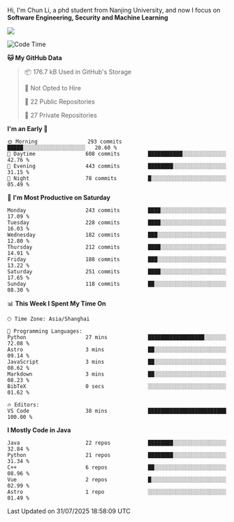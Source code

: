 Hi, I'm Chun Li, a phd student from Nanjing University, and now I focus on **Software Engineering, Security and Machine Learning**

<!--![GitHub Snake Light](https://github.com/pppppkun/pppppkun/blob/output/github-snake.svg#gh-light-mode-only)-->
<!--![GitHub Snake dark](https://github.com/pppppkun/pppppkun/blob/output/github-snake-dark.svg#gh-dark-mode-only)-->

![](https://komarev.com/ghpvc/?username=pppppkun)
<!--START_SECTION:waka-->
![Code Time](http://img.shields.io/badge/Code%20Time-2%2C187%20hrs%203%20mins-blue)

**🐱 My GitHub Data** 

> 📦 176.7 kB Used in GitHub's Storage 
 > 
> 🚫 Not Opted to Hire
 > 
> 📜 22 Public Repositories 
 > 
> 🔑 27 Private Repositories 
 > 
**I'm an Early 🐤** 

```text
🌞 Morning                293 commits         █████░░░░░░░░░░░░░░░░░░░░   20.60 % 
🌆 Daytime                608 commits         ███████████░░░░░░░░░░░░░░   42.76 % 
🌃 Evening                443 commits         ████████░░░░░░░░░░░░░░░░░   31.15 % 
🌙 Night                  78 commits          █░░░░░░░░░░░░░░░░░░░░░░░░   05.49 % 
```
📅 **I'm Most Productive on Saturday** 

```text
Monday                   243 commits         ████░░░░░░░░░░░░░░░░░░░░░   17.09 % 
Tuesday                  228 commits         ████░░░░░░░░░░░░░░░░░░░░░   16.03 % 
Wednesday                182 commits         ███░░░░░░░░░░░░░░░░░░░░░░   12.80 % 
Thursday                 212 commits         ████░░░░░░░░░░░░░░░░░░░░░   14.91 % 
Friday                   188 commits         ███░░░░░░░░░░░░░░░░░░░░░░   13.22 % 
Saturday                 251 commits         ████░░░░░░░░░░░░░░░░░░░░░   17.65 % 
Sunday                   118 commits         ██░░░░░░░░░░░░░░░░░░░░░░░   08.30 % 
```


📊 **This Week I Spent My Time On** 

```text
🕑︎ Time Zone: Asia/Shanghai

💬 Programming Languages: 
Python                   27 mins             ██████████████████░░░░░░░   72.08 % 
Astro                    3 mins              ██░░░░░░░░░░░░░░░░░░░░░░░   09.14 % 
JavaScript               3 mins              ██░░░░░░░░░░░░░░░░░░░░░░░   08.62 % 
Markdown                 3 mins              ██░░░░░░░░░░░░░░░░░░░░░░░   08.23 % 
BibTeX                   0 secs              ░░░░░░░░░░░░░░░░░░░░░░░░░   01.62 % 

🔥 Editors: 
VS Code                  38 mins             █████████████████████████   100.00 % 
```

**I Mostly Code in Java** 

```text
Java                     22 repos            ████████░░░░░░░░░░░░░░░░░   32.84 % 
Python                   21 repos            ████████░░░░░░░░░░░░░░░░░   31.34 % 
C++                      6 repos             ██░░░░░░░░░░░░░░░░░░░░░░░   08.96 % 
Vue                      2 repos             █░░░░░░░░░░░░░░░░░░░░░░░░   02.99 % 
Astro                    1 repo              ░░░░░░░░░░░░░░░░░░░░░░░░░   01.49 % 
```




 Last Updated on 31/07/2025 18:58:09 UTC
<!--END_SECTION:waka-->
